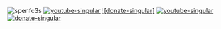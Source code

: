 ![spenfc3s](https://github.com/Haru3S/Haru3S/blob/main/Assets/Random/wireframe%20fc3s.gif)
[![youtube-singular](https://badges.penpow.dev/badges/social/youtube-singular/compact.svg)](https://www.youtube.com/@Haru_3S) [![donate-singular]](https://haru3s.carrd.co/#donate)
[![youtube-singular](https://badges.penpow.dev/badges/social/youtube-singular/compact.svg)](https://www.youtube.com/@Haru_3S) [![donate-singular]()](https://haru3s.carrd.co/#donate)
